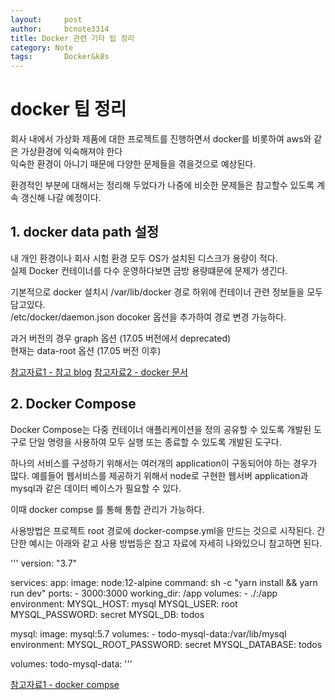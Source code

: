 ```yaml
---
layout:     post
author:     bcnote3314
title: Docker 관련 기타 팁 정리
category: Note
tags: 		Docker&k8s
---
```


# docker 팁 정리

회사 내에서 가상화 제품에 대한 프로젝트를 진행하면서 docker를 비롯하여 aws와 같은 가상환경에 익숙해져야 한다  
익숙한 환경이 아니기 때문에 다양한 문제들을 겪을것으로 예상된다.  

환경적인 부분에 대해서는 정리해 두었다가 나중에 비슷한 문제들은 참고할수 있도록 계속 갱신해 나갈 예정이다.  

## 1.  docker data path 설정

내 개인 환경이나 회사 시험 환경 모두 OS가 설치된 디스크가 용량이 적다.  
실제 Docker 컨테이너를 다수 운영하다보면 금방 용량떄문에 문제가 생긴다.

기본적으로 docker 설치시 /var/lib/docker 경로 하위에 컨테이너 관련 정보들을 모두 담고있다.  
/etc/docker/daemon.json docoker 옵션을 추가하여 경로 변경 가능하다.

과거 버전의 경우 graph 옵션 (17.05 버전에서 deprecated)  
현재는 data-root 옵션 (17.05 버전 이후)

[참고자료1 - 참고 blog](https://hbesthee.tistory.com/1690)
[참고자료2 - docker 문서](https://docs.docker.com/engine/deprecated/)

## 2. Docker Compose

Docker Compose는 다중 컨테이너 애플리케이션을 정의 공유할 수 있도록 개발된 도구로 단일 명령을 사용하여 모두 실행 또는 종료할 수 있도록 개발된 도구다.

하나의 서비스를 구성하기 위해서는 여러개의 application이 구동되어야 하는 경우가 많다.
예를들어 웹서비스를 제공하기 위해서 node로 구현한 웹서버 application과 mysql과 같은 데이터 베이스가 필요할 수 있다.

이때 docker compse 를 통해 통합 관리가 가능하다.  

사용방법은 프로젝트 root 경로에 docker-compse.yml을 만드는 것으로 시작된다.
간단한 예시는 아래와 같고 사용 방법등은 참고 자료에 자세히 나와있으니 참고하면 된다.

'''
version: "3.7"

services:
  app:
    image: node:12-alpine
    command: sh -c "yarn install && yarn run dev"
    ports:
      - 3000:3000
    working_dir: /app
    volumes:
      - ./:/app
    environment:
      MYSQL_HOST: mysql
      MYSQL_USER: root
      MYSQL_PASSWORD: secret
      MYSQL_DB: todos

  mysql:
    image: mysql:5.7
    volumes:
      - todo-mysql-data:/var/lib/mysql
    environment: 
      MYSQL_ROOT_PASSWORD: secret
      MYSQL_DATABASE: todos

volumes:
  todo-mysql-data:
'''

[참고자료1 - docker compse](https://docs.microsoft.com/ko-kr/visualstudio/docker/tutorials/use-docker-compose)
